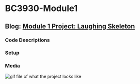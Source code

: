 # BC3930-Module1

## Blog: [Module 1 Project: Laughing Skeleton](https://www.notion.so/Module-1-Project-Laughing-Skeleton-c5bc2b4a9e86439291312e45d721d16d?pvs=4)

### Code Descriptions 

### Setup


### Media

![gif file of what the project looks like](https://github.com/user-attachments/assets/b616fdeb-f036-40e4-893b-6e810108861f)
